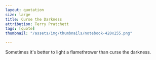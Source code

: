 ```yaml
---
layout: quotation
size: large
title: Curse the Darkness
attribution: Terry Pratchett
tags: [quote]
thumbnail: "/assets/img/thumbnails/notebook-420x255.png"

---
```


Sometimes it's better to light a flamethrower than curse the darkness.
